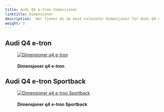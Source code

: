 ```yaml
---
title: Audi Q4 e-tron dimensjoner
linktitle: Dimensjoner
description:  Her finner du de mest relevante dimensjoner for Audi Q4 e-tron og Audi Q4 e-tron Sportback
weight: 3
---
```

<!-- markdownlint-disable MD033 -->

## Audi Q4 e-tron

<figure>
    <a href="https://media.electrichasgoneaudi.net/multimedia/models/q4-e-tron/dimensions/dimension.jpg">
        <img src="https://media.electrichasgoneaudi.net/multimedia/models/q4-e-tron/dimensions/dimension.jpg"
        alt="Dimensjoner q4 e-tron" title="Dimensjoner q4 e-tron">
    </a>
    <figcaption><h4>Dimensjoner q4 e-tron</h4></figcaption>
</figure>

## Audi Q4 e-tron Sportback

<figure>
    <a href="https://media.electrichasgoneaudi.net/multimedia/models/q4-e-tron/dimensions/dimension.jpg">
        <img src="https://media.electrichasgoneaudi.net/multimedia/models/q4-e-tron/dimensions/dimension.jpg"
        alt="Dimensjoner q4 e-tron Sportback" title="Dimensjoner q4 e-tron Sportback">
    </a>
    <figcaption><h4>Dimensjoner q4 e-tron Sportback</h4></figcaption>
</figure>
